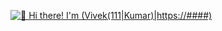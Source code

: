 [<img src="https://i.gifer.com/ULEV.gif" alt="👋 Hi there! I'm (Vivek(111|Kumar)|https://####)" title="👋 Hi there! I'm (Vivek(111|Kumar)|https://####)"/>](https://####/)

<!--
**l-fifa-l/l-fifa-l** is a ✨ _special_ ✨ repository because its `README.md` (this file) appears on your GitHub profile.

Here are some ideas to get you started:

- 🔭 I’m currently working on ...
- 🌱 I’m currently learning ...
- 👯 I’m looking to collaborate on ...
- 🤔 I’m looking for help with ...
- 💬 Ask me about ...
- 📫 How to reach me: ...
- 😄 Pronouns: ...
- ⚡ Fun fact: ...
https://i.gifer.com/ULEV.gif
-->
